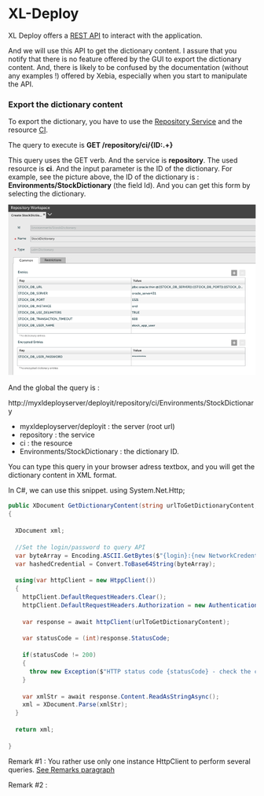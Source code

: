 # XL-Deploy

XL Deploy offers a [REST API](https://docs.xebialabs.com/xl-deploy/latest/rest-api/index.html) to interact with the application.

And we will use this API to get the dictionary content. I assure that you notify that there is no feature offered by the GUI to export the dictionary content. And, there is likely to be confused by the documentation (without any examples !) offered by Xebia, especially when you start to manipulate the API.

### Export the dictionary content

To export the dictionary, you have to use the [Repository Service](https://docs.xebialabs.com/xl-deploy/latest/rest-api/com.xebialabs.deployit.engine.api.RepositoryService.html) and the resource [CI](https://docs.xebialabs.com/xl-deploy/latest/rest-api/com.xebialabs.deployit.engine.api.RepositoryService.html#/repository/ci/{ID:.+}:GET).

The query to execute is __GET /repository/ci/{ID:.+}__

This query uses the GET verb. And the service is __repository__. The used resource is __ci__. And the input parameter is the ID of the dictionary. For example, see the picture above, the ID of the dictionary is : __Environments/StockDictionary__ (the field Id). 
And you can get this form by selecting the dictionary.

![alt text](https://raw.githubusercontent.com/OlivierMounicq/XL-Deploy/master/img/Dictionary.png "XL Deply Dictionary")

And the global the query is : 

http://myxldeployserver/deployit/repository/ci/Environments/StockDictionary  

* myxldeployserver/deployit : the server (root url)
* repository : the service
* ci : the resource
* Environments/StockDictionary : the dictionary ID.

You can type this query in your browser adress textbox, and you will get the dictionary content in XML format. 


In C\#, we can use this snippet.
using System.Net.Http;

```cs
public XDocument GetDictionaryContent(string urlToGetDictionaryContent, string login, SecureString pwd)
{

  XDocument xml;
  
  //Set the login/password to query API  
  var byteArray = Encoding.ASCII.GetBytes($"{login}:{new NetworkCredential(string.Empty, pwd).Password}");
  var hashedCredential = Convert.ToBase64String(byteArray);

  using(var httpClient = new HtppClient())
  {
    httpClient.DefaultRequestHeaders.Clear();
    httpClient.DefaultRequestHeaders.Authorization = new AuthenticationHeaderValue("Basic", hashedCredential);
    
    var response = await httpClient(urlToGetDictionaryContent);
    
    var statusCode = (int)response.StatusCode;
    
    if(statusCode != 200)
    {
      throw new Exception($"HTTP status code {statusCode} - check the credentials or the query. The GET query is {urlToGetDictionaryContent}");
    }
    
    var xmlStr = await response.Content.ReadAsStringAsync();
    xml = XDocument.Parse(xmlStr);
  }

  return xml;

}


```

Remark #1 :  You rather use only one instance HttpClient to perform several queries. [See Remarks paragraph](https://docs.microsoft.com/en-us/dotnet/api/system.net.http.httpclient?view=netframework-4.8)

Remark #2 : 






